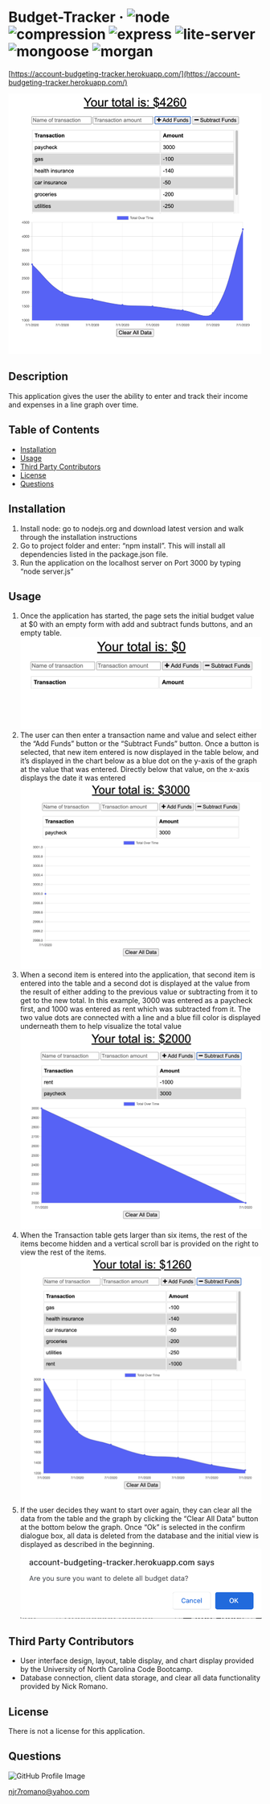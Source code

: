 # Budget-Tracker &middot; ![node](https://img.shields.io/badge/node-12.16.2-blue) ![compression](https://img.shields.io/badge/compression-1.7.4-blue) ![express](https://img.shields.io/badge/express-4.17.1-blue) ![lite-server](https://img.shields.io/badge/liteserver-2.5.3-blue) ![mongoose](https://img.shields.io/badge/mongoose-5.5.15-blue) ![morgan](https://img.shields.io/badge/morgan-1.9.1-blue)

[https://account-budgeting-tracker.herokuapp.com/](https://account-budgeting-tracker.herokuapp.com/)

![Budget-Tracker](/images/Budget-Tracker.png) 

## Description 
This application gives the user the ability to enter and track their income and expenses in a line graph over time. 

## Table of Contents 
* [Installation](#installation) 
* [Usage](#usage) 
* [Third Party Contributors](#third-party-contributors) 
* [License](#license) 
* [Questions](#questions) 
 
## Installation 
1.  Install node: go to nodejs.org and download latest version and walk through the installation instructions  
2.  Go to project folder and enter: “npm install”. This will install all dependencies listed in the package.json file.  
3.  Run the application on the localhost server on Port 3000 by typing “node server.js”  
 
## Usage 
1.  Once the application has started, the page sets the initial budget value at $0 with an empty form with add and subtract funds buttons, and an empty table. ![Budget-Tracker-Begin](/images/Budget-Tracker-Begin.png)  
2.  The user can then enter a transaction name and value and select either the “Add Funds” button or the “Subtract Funds” button. Once a button is selected, that new item entered is now displayed in the table below, and it’s displayed in the chart below as a blue dot on the y-axis of the graph at the value that was entered. Directly below that value, on the x-axis displays the date it was entered ![Budget-Tracker-First-Entry](/images/Budget-Tracker-First-Entry.png)  
3.  When a second item is entered into the application, that second item is entered into the table and a second dot is displayed at the value from the result of either adding to the previous value or subtracting from it to get to the new total. In this example, 3000 was entered as a paycheck first, and 1000 was entered as rent which was subtracted from it. The two value dots are connected with a line and a blue fill color is displayed underneath them to help visualize the total value  ![Budget-Tracker-Results](/images/Budget-Tracker-Results.png) 
4.  When the Transaction table gets larger than six items, the rest of the items become hidden and a vertical scroll bar is provided on the right to view the rest of the items.  ![Budget-Tracker-Overtime](/images/Budget-Tracker-Overtime.png)  
5.  If the user decides they want to start over again, they can clear all the data from the table and the graph by clicking the “Clear All Data” button at the bottom below the graph. Once “Ok” is selected in the confirm dialogue box, all data is deleted from the database and the initial view is displayed as described in the beginning. 
![Budget-Tracker-Delete-All-Data](/images/Budget-Tracker-Delete-All-Data.png) 
 
## Third Party Contributors 
* User interface design, layout, table display, and chart display provided by the University of North Carolina Code Bootcamp. 
* Database connection, client data storage, and clear all data functionality provided by Nick Romano. 
 
## License 
There is not a license for this application. 

## Questions 
![GitHub Profile Image](https://avatars.githubusercontent.com/u/6642173?) 

 njr7romano@yahoo.com
